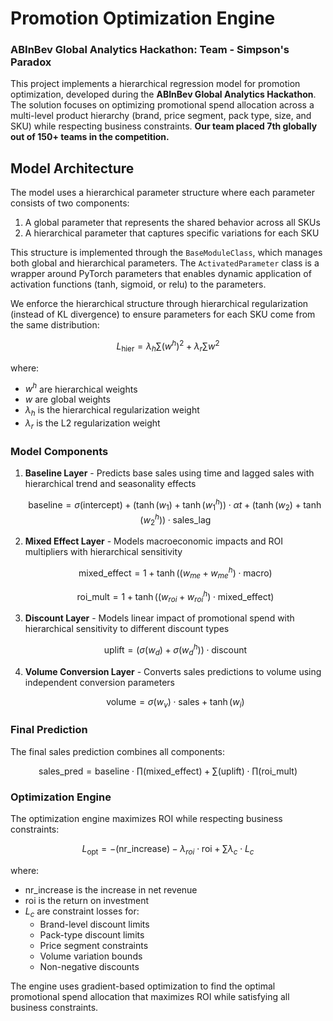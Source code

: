 # Promotion Optimization Engine
### ABInBev Global Analytics Hackathon: Team - Simpson's Paradox

This project implements a hierarchical regression model for promotion optimization, developed during the **ABInBev Global Analytics Hackathon**. The solution focuses on optimizing promotional spend allocation across a multi-level product hierarchy (brand, price segment, pack type, size, and SKU) while respecting business constraints. **Our team placed 7th globally out of 150+ teams in the competition.**

## Model Architecture

The model uses a hierarchical parameter structure where each parameter consists of two components:
1. A global parameter that represents the shared behavior across all SKUs
2. A hierarchical parameter that captures specific variations for each SKU

This structure is implemented through the `BaseModuleClass`, which manages both global and hierarchical parameters. The `ActivatedParameter` class is a wrapper around PyTorch parameters that enables dynamic application of activation functions (tanh, sigmoid, or relu) to the parameters.

We enforce the hierarchical structure through hierarchical regularization (instead of KL divergence) to ensure parameters for each SKU come from the same distribution:

```math
L_{\text{hier}} = \lambda_h \sum(w^h)^2 + \lambda_r \sum w^2
```

where:
- $w^h$ are hierarchical weights
- $w$ are global weights
- $\lambda_h$ is the hierarchical regularization weight
- $\lambda_r$ is the L2 regularization weight

### Model Components

1. **Baseline Layer** - Predicts base sales using time and lagged sales with hierarchical trend and seasonality effects
   ```math
   \text{baseline} = \sigma(\text{intercept}) + (\tanh(w_1) + \tanh(w_1^h)) \cdot \alpha t + (\tanh(w_2) + \tanh(w_2^h)) \cdot \text{sales\_lag}
   ```

2. **Mixed Effect Layer** - Models macroeconomic impacts and ROI multipliers with hierarchical sensitivity
   ```math
   \text{mixed\_effect} = 1 + \tanh((w_{me} + w_{me}^h) \cdot \text{macro})
   ```
   ```math
   \text{roi\_mult} = 1 + \tanh((w_{roi} + w_{roi}^h) \cdot \text{mixed\_effect})
   ```

3. **Discount Layer** - Models linear impact of promotional spend with hierarchical sensitivity to different discount types
   ```math
   \text{uplift} = (\sigma(w_d) + \sigma(w_d^h)) \cdot \text{discount}
   ```

4. **Volume Conversion Layer** - Converts sales predictions to volume using independent conversion parameters
   ```math
   \text{volume} = \sigma(w_v) \cdot \text{sales} + \tanh(w_i)
   ```

### Final Prediction

The final sales prediction combines all components:
```math
\text{sales\_pred} = \text{baseline} \cdot \prod(\text{mixed\_effect}) + \sum(\text{uplift}) \cdot \prod(\text{roi\_mult})
```

### Optimization Engine

The optimization engine maximizes ROI while respecting business constraints:

```math
L_{\text{opt}} = -(\text{nr\_increase}) - \lambda_{roi} \cdot \text{roi} + \sum \lambda_c \cdot L_c
```

where:
- $\text{nr\_increase}$ is the increase in net revenue
- $\text{roi}$ is the return on investment
- $L_c$ are constraint losses for:
  - Brand-level discount limits
  - Pack-type discount limits
  - Price segment constraints
  - Volume variation bounds
  - Non-negative discounts

The engine uses gradient-based optimization to find the optimal promotional spend allocation that maximizes ROI while satisfying all business constraints.
